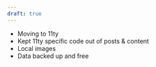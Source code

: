 ```yaml
---
draft: true
---
```


- Moving to 11ty
- Kept 11ty specific code out of posts & content
- Local images
- Data backed up and free
